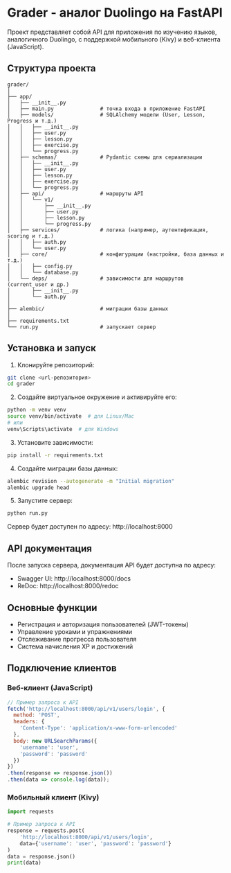 # Grader - аналог Duolingo на FastAPI

Проект представляет собой API для приложения по изучению языков, аналогичного Duolingo, с поддержкой мобильного (Kivy) и веб-клиента (JavaScript).

## Структура проекта

```
grader/
│
├── app/
│   ├── __init__.py
│   ├── main.py               # точка входа в приложение FastAPI
│   ├── models/               # SQLAlchemy модели (User, Lesson, Progress и т.д.)
│   │   ├── __init__.py
│   │   ├── user.py
│   │   ├── lesson.py
│   │   ├── exercise.py
│   │   └── progress.py
│   ├── schemas/              # Pydantic схемы для сериализации
│   │   ├── __init__.py
│   │   ├── user.py
│   │   ├── lesson.py
│   │   ├── exercise.py
│   │   └── progress.py
│   ├── api/                  # маршруты API
│   │   └── v1/
│   │       ├── __init__.py
│   │       ├── user.py
│   │       ├── lesson.py
│   │       └── progress.py
│   ├── services/             # логика (например, аутентификация, scoring и т.д.)
│   │   ├── auth.py
│   │   └── user.py
│   ├── core/                 # конфигурации (настройки, база данных и т.д.)
│   │   ├── config.py
│   │   └── database.py
│   └── deps/                 # зависимости для маршрутов (current_user и др.)
│       ├── __init__.py
│       └── auth.py
│
├── alembic/                  # миграции базы данных
│
├── requirements.txt
└── run.py                    # запускает сервер
```

## Установка и запуск

1. Клонируйте репозиторий:
```bash
git clone <url-репозитория>
cd grader
```

2. Создайте виртуальное окружение и активируйте его:
```bash
python -m venv venv
source venv/bin/activate  # для Linux/Mac
# или
venv\Scripts\activate  # для Windows
```

3. Установите зависимости:
```bash
pip install -r requirements.txt
```

4. Создайте миграции базы данных:
```bash
alembic revision --autogenerate -m "Initial migration"
alembic upgrade head
```

5. Запустите сервер:
```bash
python run.py
```

Сервер будет доступен по адресу: http://localhost:8000

## API документация

После запуска сервера, документация API будет доступна по адресу:
- Swagger UI: http://localhost:8000/docs
- ReDoc: http://localhost:8000/redoc

## Основные функции

- Регистрация и авторизация пользователей (JWT-токены)
- Управление уроками и упражнениями
- Отслеживание прогресса пользователя
- Система начисления XP и достижений

## Подключение клиентов

### Веб-клиент (JavaScript)
```javascript
// Пример запроса к API
fetch('http://localhost:8000/api/v1/users/login', {
  method: 'POST',
  headers: {
    'Content-Type': 'application/x-www-form-urlencoded'
  },
  body: new URLSearchParams({
    'username': 'user',
    'password': 'password'
  })
})
.then(response => response.json())
.then(data => console.log(data));
```

### Мобильный клиент (Kivy)
```python
import requests

# Пример запроса к API
response = requests.post(
    'http://localhost:8000/api/v1/users/login',
    data={'username': 'user', 'password': 'password'}
)
data = response.json()
print(data)
```